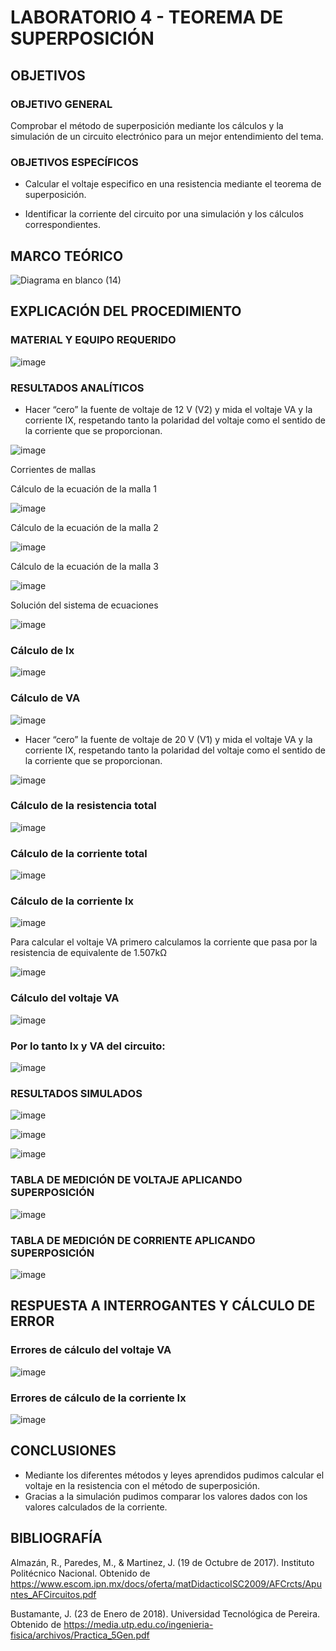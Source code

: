 # LABORATORIO 4 - TEOREMA DE SUPERPOSICIÓN

## OBJETIVOS

### OBJETIVO GENERAL

Comprobar el método de superposición mediante los cálculos y la simulación de un circuito electrónico para un mejor entendimiento del tema.

### OBJETIVOS ESPECÍFICOS

- Calcular el voltaje especifico en una resistencia mediante el teorema de superposición.

- Identificar la corriente del circuito por una simulación y los cálculos correspondientes.

## MARCO TEÓRICO

![Diagrama en blanco (14)](https://user-images.githubusercontent.com/105606339/176924262-4e7bf95b-4a6a-4aa9-ae8e-8c807e9b7940.png)

## EXPLICACIÓN DEL PROCEDIMIENTO

### MATERIAL Y EQUIPO REQUERIDO

![image](https://user-images.githubusercontent.com/105606339/176924482-d94ff0db-94c2-4fc5-8cb6-cf1b5cdbf972.png)

### RESULTADOS ANALÍTICOS

- Hacer “cero” la fuente de voltaje de 12 V (V2) y mida el voltaje VA y la corriente IX, respetando tanto la polaridad del voltaje como el sentido de la corriente que se proporcionan. 

![image](https://user-images.githubusercontent.com/105606339/176928135-521379a3-77f1-4c9f-ac07-cb97e4359f0b.png)

Corrientes de mallas

Cálculo de la ecuación de la malla 1

![image](https://user-images.githubusercontent.com/105606339/176928411-bade2086-ce20-4523-a77a-588c8d00ee66.png)

Cálculo de la ecuación de la malla 2

![image](https://user-images.githubusercontent.com/105606339/176928488-60ef431b-50dc-4789-850f-bf0b38a178e7.png)

Cálculo de la ecuación de la malla 3

![image](https://user-images.githubusercontent.com/105606339/176928673-b1f10296-e32c-4e1e-9f0a-c06dee80e4ed.png)

Solución del sistema de ecuaciones


![image](https://user-images.githubusercontent.com/105606339/176931338-dfaf81e4-f669-4768-8a88-47eca3bd51dc.png)


### Cálculo de Ix

![image](https://user-images.githubusercontent.com/105606339/176931374-a5e7be61-9b5f-4d78-b353-1b9dc6bfadaa.png)

### Cálculo de VA

![image](https://user-images.githubusercontent.com/105606339/176931682-056787d9-547d-4832-9f4f-242b20d7e2de.png)

- Hacer “cero” la fuente de voltaje de 20 V (V1) y mida el voltaje VA y la corriente IX, respetando tanto la polaridad del voltaje como el sentido de la corriente que se proporcionan.

![image](https://user-images.githubusercontent.com/105606339/176932868-0e71ab5c-215d-4df6-b300-a4e561eaa4cc.png)

### Cálculo de la resistencia total

![image](https://user-images.githubusercontent.com/105606339/176933271-64027a72-e6e5-449c-8ba2-b75c462c724a.png)

### Cálculo de la corriente total

![image](https://user-images.githubusercontent.com/105606339/176933343-15485712-c307-457f-8a3a-e72f90be7bef.png)

### Cálculo de la corriente Ix

![image](https://user-images.githubusercontent.com/105606339/176933643-7dcf1f40-1375-418c-8839-28bb7bec90c2.png)

Para calcular el voltaje VA primero calculamos la corriente que pasa por la resistencia de equivalente de 1.507kΩ

![image](https://user-images.githubusercontent.com/105606339/176934417-56a1beff-ed6b-4487-96a0-ecd297d7bb35.png)

### Cálculo del voltaje VA

![image](https://user-images.githubusercontent.com/105606339/176934481-16ac73b9-10da-4fab-ab19-c2cc434d686a.png)

### Por lo tanto Ix y VA del circuito:

![image](https://user-images.githubusercontent.com/105606339/176945287-f848a7a4-bd8c-4a57-9181-a15951be401e.png)

### RESULTADOS SIMULADOS

![image](https://user-images.githubusercontent.com/105606339/176926156-4bbb3089-9a26-4965-bdb7-f6d20fe4f8d5.png)

![image](https://user-images.githubusercontent.com/105606339/176926523-cb3a300b-d893-49ca-85d0-4b9de68163d8.png)

![image](https://user-images.githubusercontent.com/105606339/176927071-2dc39f3c-136f-409d-8d4f-7454054d10f5.png)


### TABLA DE MEDICIÓN DE VOLTAJE APLICANDO SUPERPOSICIÓN

![image](https://user-images.githubusercontent.com/105606339/176939809-600a9e2a-1854-437d-ae39-c8cfa7b7931e.png)


### TABLA DE MEDICIÓN DE CORRIENTE APLICANDO SUPERPOSICIÓN

![image](https://user-images.githubusercontent.com/105606339/176939845-2f3221b2-c64a-4b1f-bfa6-d6e76478e1e4.png)

## RESPUESTA A INTERROGANTES Y CÁLCULO DE ERROR

### Errores de cálculo del voltaje VA

![image](https://user-images.githubusercontent.com/105606339/176941139-742007f9-08e4-42ce-a84a-2cdee0590a9a.png)

### Errores de cálculo de la corriente Ix

![image](https://user-images.githubusercontent.com/105606339/176941175-83f0b705-f616-46b0-b953-d58353d7f222.png)

## CONCLUSIONES

- Mediante los diferentes métodos y leyes aprendidos pudimos calcular el voltaje en la resistencia con el método de superposición.
- Gracias a la simulación pudimos comparar los valores dados con los valores calculados de la corriente.

## BIBLIOGRAFÍA

Almazán, R., Paredes, M., & Martinez, J. (19 de Octubre de 2017). Instituto Politécnico Nacional. Obtenido de https://www.escom.ipn.mx/docs/oferta/matDidacticoISC2009/AFCrcts/Apuntes_AFCircuitos.pdf

Bustamante, J. (23 de Enero de 2018). Universidad Tecnológica de Pereira. Obtenido de https://media.utp.edu.co/ingenieria-fisica/archivos/Practica_5Gen.pdf











